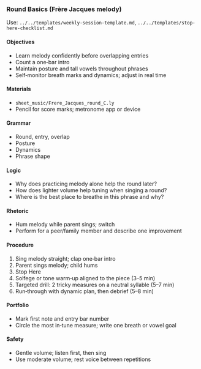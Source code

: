 ### Round Basics (Frère Jacques melody)

Use: `../../templates/weekly-session-template.md`, `../../templates/stop-here-checklist.md`

#### Objectives
- Learn melody confidently before overlapping entries
- Count a one‑bar intro
- Maintain posture and tall vowels throughout phrases
- Self‑monitor breath marks and dynamics; adjust in real time

#### Materials
- `sheet_music/Frere_Jacques_round_C.ly`
- Pencil for score marks; metronome app or device

#### Grammar
- Round, entry, overlap
- Posture
- Dynamics
- Phrase shape

#### Logic
- Why does practicing melody alone help the round later?
- How does lighter volume help tuning when singing a round?
- Where is the best place to breathe in this phrase and why?

#### Rhetoric
- Hum melody while parent sings; switch
- Perform for a peer/family member and describe one improvement

#### Procedure
1) Sing melody straight; clap one‑bar intro
2) Parent sings melody; child hums
3) Stop Here
4) Solfege or tone warm‑up aligned to the piece (3–5 min)
5) Targeted drill: 2 tricky measures on a neutral syllable (5–7 min)
6) Run‑through with dynamic plan, then debrief (5–8 min)

#### Portfolio
- Mark first note and entry bar number
- Circle the most in‑tune measure; write one breath or vowel goal

#### Safety
- Gentle volume; listen first, then sing
- Use moderate volume; rest voice between repetitions

<!-- enriched: v1 -->
